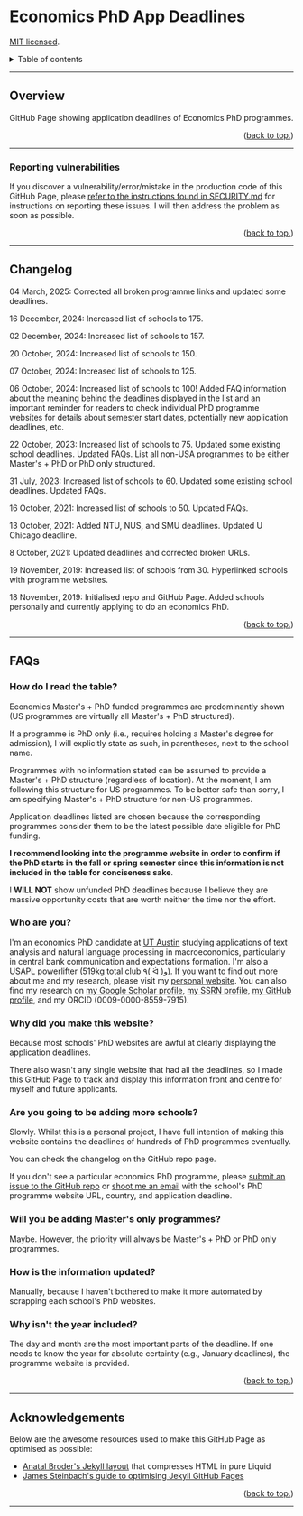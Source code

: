 # Economics PhD App Deadlines

[MIT licensed](https://github.com/paultran47/econ-grad-app-deadlines/blob/master/LICENCE.md).

<details>
  <summary>Table of contents</summary>
  <ul>
    <li><a href="#overview">Overview</a></li>
    <ul>
      <li><a href="#reporting-vulnerabilities">Reporting vulnerabilities</a></li>
    </ul>
    <li><a href="#changelog">Changelog</a></li>
    <li><a href="#faqs">FAQs</a></li>
    <li><a href="#acknowledgements">Acknowledgements</a></li>
  </ul>
</details>

---

## Overview

GitHub Page showing application deadlines of Economics PhD programmes.

<p align="right">
  (<a href="#economics-phd-app-deadlines">back to top.</a>)
</p>

---

### Reporting vulnerabilities

If you discover a vulnerability/error/mistake in the production code of this
GitHub Page, please [refer to the instructions found in SECURITY.md](https://github.com/paultran47/econ-grad-app-deadlines/blob/master/SECURITY.md)
for instructions on reporting these issues. I will then address the problem as
soon as possible.

<p align="right">
  (<a href="#economics-phd-app-deadlines">back to top.</a>)
</p>

---

## Changelog

04 March, 2025: Corrected all broken programme links and updated some deadlines.

16 December, 2024: Increased list of schools to 175.

02 December, 2024: Increased list of schools to 157.

20 October, 2024: Increased list of schools to 150.

07 October, 2024: Increased list of schools to 125.

06 October, 2024: Increased list of schools to 100! Added FAQ information about
the meaning behind the deadlines displayed in the list and an important reminder
for readers to check individual PhD programme websites for details about semester
start dates, potentially new application deadlines, etc.

22 October, 2023: Increased list of schools to 75. Updated some existing school
deadlines. Updated FAQs. List all non-USA programmes to be either Master's + PhD
or PhD only structured.

31 July, 2023: Increased list of schools to 60. Updated some existing school
deadlines. Updated FAQs.

16 October, 2021: Increased list of schools to 50. Updated FAQs.

13 October, 2021: Added NTU, NUS, and SMU deadlines. Updated U Chicago deadline.

8 October, 2021: Updated deadlines and corrected broken URLs.

19 November, 2019: Increased list of schools from 30. Hyperlinked schools with
programme websites.

18 November, 2019: Initialised repo and GitHub Page. Added schools personally and
currently applying to do an economics PhD.

<p align="right">
  (<a href="#economics-phd-app-deadlines">back to top.</a>)
</p>

---

## FAQs

### How do I read the table?

Economics Master's + PhD funded programmes are predominantly shown (US programmes
are virtually all Master's + PhD structured).

If a programme is PhD only (i.e., requires holding a Master's degree for admission),
I will explicitly state as such, in parentheses, next to the school name.

Programmes with no information stated can be assumed to provide a Master's + PhD
structure (regardless of location). At the moment, I am following this structure
for US programmes. To be better safe than sorry, I am specifying Master's + PhD
structure for non-US programmes.

Application deadlines listed are chosen because the corresponding programmes
consider them to be the latest possible date eligible for PhD funding.

**I recommend looking into the programme website in order to confirm if the PhD
starts in the fall or spring semester since this information is not included in
the table for conciseness sake**.

I **WILL NOT** show unfunded PhD deadlines because I believe they are massive
opportunity costs that are worth neither the time nor the effort.

### Who are you?

I'm an economics PhD candidate at [UT Austin](https://liberalarts.utexas.edu/economics/gradstudents/plt377)
studying applications of text analysis and natural language processing in
macroeconomics, particularly in central bank communication and expectations
formation. I'm also a USAPL powerlifter (519kg total club ٩( ᐛ )و). If you want
to find out more about me and my research, please visit my [personal website](https://paulletran.com).
You can also find my research on [my Google Scholar profile](https://scholar.google.com/citations?user=0zKxrWgAAAAJ),
[my SSRN profile](https://papers.ssrn.com/sol3/cf_dev/AbsByAuth.cfm?per_id=7065188),
[my GitHub profile](https://github.com/paultran47), and my ORCID (0009-0000-8559-7915).

### Why did you make this website?

Because most schools' PhD websites are awful at clearly displaying the application
deadlines.

There also wasn't any single website that had all the deadlines, so I made this
GitHub Page to track and display this information front and centre for myself and
future applicants.

### Are you going to be adding more schools?

Slowly. Whilst this is a personal project, I have full intention of making this
website contains the deadlines of hundreds of PhD programmes eventually.

You can check the changelog on the GitHub repo page.

If you don't see a particular economics PhD programme, please
[submit an issue to the GitHub repo](https://github.com/paultran47/econ-grad-app-deadlines/issues)
or [shoot me an email](mailto:pltran@utexas.edu) with the school's PhD programme
website URL, country, and application deadline.

### Will you be adding Master's only programmes?

Maybe. However, the priority will always be Master's + PhD or PhD only programmes.

### How is the information updated?

Manually, because I haven't bothered to make it more automated by scrapping each
school's PhD websites.

### Why isn't the year included?

The day and month are the most important parts of the deadline. If one needs to
know the year for absolute certainty (e.g., January deadlines), the programme
website is provided.

<p align="right">
  (<a href="#economics-phd-app-deadlines">back to top.</a>)
</p>

---

## Acknowledgements

Below are the awesome resources used to make this GitHub Page as optimised as possible:

* [Anatal Broder's Jekyll layout](https://github.com/penibelst/jekyll-compress-html)
that compresses HTML in pure Liquid
* [James Steinbach's guide to optimising Jekyll GitHub Pages](https://jdsteinbach.com/performance/99-100-google-page-speed/)

<p align="right">
  (<a href="#economics-phd-app-deadlines">back to top.</a>)
</p>

---
